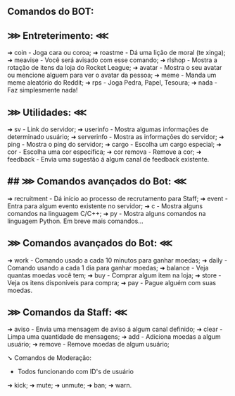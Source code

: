  ## Comandos do BOT:

## ⋙ Entreterimento: ⋘

➜ coin - Joga cara ou coroa; 
➜ roastme - Dá uma lição de moral (te xinga);
➜ meavise - Você será avisado com esse comando;
➜ rlshop - Mostra a rotação de itens da loja do Rocket League;
➜ avatar - Mostra o seu avatar ou mencione alguem para ver o avatar da pessoa;
➜ meme - Manda um meme aleatório do Reddit;
➜ rps - Joga Pedra, Papel, Tesoura;
➜ nada - Faz simplesmente nada!

## ⋙ Utilidades: ⋘

➜ sv - Link do servidor;
➜ userinfo - Mostra algumas informações de determinado usuário;
➜ serverinfo - Mostra as informações do servidor;
➜ ping - Mostra o ping do servidor;
➜ cargo - Escolha um cargo especial;
➜ cor - Escolha uma cor específica;
➜ cor remova - Remove a cor;
➜ feedback - Envia uma sugestão á algum canal de feedback existente.

## ## ⋙ Comandos avançados do Bot: ⋘

➜ recruitment - Dá início ao processo de recrutamento para Staff;
➜ event - Entra para algum evento existente no servidor;
➜ c - Mostra alguns comandos na linguagem C/C++;
➜ py - Mostra alguns comandos na linguagem Python.
Em breve mais comandos...

## ⋙ Comandos avançados do Bot: ⋘

➜ work - Comando usado a cada 10 minutos para ganhar moedas;
➜ daily - Comando usando a cada 1 dia para ganhar moedas;
➜ balance - Veja quantas moedas você tem;
➜ buy - Comprar algum item na loja;
➜ store - Veja os itens disponíveis para compra;
➜ pay  - Pague alguém com suas moedas.


## ⋙ Comandos da Staff: ⋘

➜ aviso - Envia uma mensagem de aviso á algum canal definido;
➜ clear - Limpa uma quantidade de mensagens;
➜ add - Adiciona moedas a algum usuário;
➜ remove - Remove moedas de algum usuário;

➘ Comandos de Moderação:
- Todos funcionando com ID's de usuário

➜ kick;
➜ mute;
➜ unmute;
➜ ban;
➜ warn.
